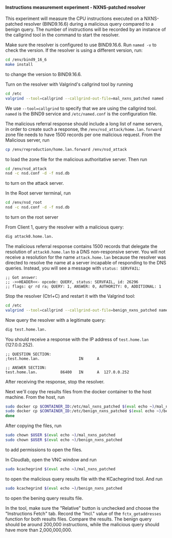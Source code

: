 #### Instructions measurement experiment - NXNS-patched resolver

This experiment will measure the CPU instructions executed on a NXNS-patched resolver (BIND9.16.6) during a malicious query compared to a benign query. The number of instructions will be recorded by an instance of the callgrind tool in the command to start the resolver.

Make sure the resolver is configured to use BIND9.16.6. Run `named -v` to check the version. If the resolver is using a different version, run:
```bash
cd /env/bind9_16_6
make install
```
to change the version to BIND9.16.6.

Turn on the resolver with Valgrind's callgrind tool by running
```bash
cd /etc
valgrind --tool=callgrind --callgrind-out-file=mal_nxns_patched named -g -c /etc/named.conf
```
We use `--tool=callgrind` to specify that we are using the callgrind tool. `named` is the BIND9 service and `/etc/named.conf` is the configuration file.

The malicious referral response should include a long list of name servers, in order to create such a response, the `/env/nsd_attack/home.lan.forward` zone file needs to have 1500 records per one malicious request. From the Malicious server, run
```bash
cp /env/reproduction/home.lan.forward /env/nsd_attack
```
to load the zone file for the malicious authoritative server. Then run 
```bash
cd /env/nsd_attack
nsd -c nsd.conf -d -f nsd.db
```
to turn on the attack server.

In the Root server terminal, run
```bash
cd /env/nsd_root
nsd -c nsd.conf -d -f nsd.db
```
to turn on the root server

From Client 1, query the resolver with a malicious query:
```bash
dig attack0.home.lan.
```
The malicious referral response contains 1500 records that delegate the resolution of `attack0.home.lan` to a DNS non-responsive server. You will not receive a resolution for the name `attack.home.lan` because the resolver was directed to resolve the name at a server incapable of responding to the DNS queries. Instead, you will see a message with `status: SERVFAIL`:
```
;; Got answer:
;; ->>HEADER<<- opcode: QUERY, status: SERVFAIL, id: 26296
;; flags: qr rd ra; QUERY: 1, ANSWER: 0, AUTHORITY: 0, ADDITIONAL: 1
```

Stop the resolver (Ctrl+C) and restart it with the Valgrind tool:
```bash
cd /etc
valgrind --tool=callgrind --callgrind-out-file=benign_nxns_patched named -g -c /etc/named.conf
```

Now query the resolver with a legitimate query:
```bash
dig test.home.lan.
```
You should receive a response with the IP address of `test.home.lan` (127.0.0.252).
```
;; QUESTION SECTION:
;test.home.lan.                 IN      A

;; ANSWER SECTION:
test.home.lan.          86400   IN      A  127.0.0.252
```
After receiving the response, stop the resolver.

Next we'll copy the results files from the docker container to the host machine. From the host, run
```bash
sudo docker cp $CONTAINER_ID:/etc/mal_nxns_patched $(eval echo ~)/mal_nxns_patched
sudo docker cp $CONTAINER_ID:/etc/benign_nxns_patched $(eval echo ~)/benign_nxns_patched
done
```
After copying the files, run
```bash
sudo chown $USER $(eval echo ~)/mal_nxns_patched
sudo chown $USER $(eval echo ~)/benign_nxns_patched
```
to add permissions to open the files.

In Cloudlab, open the VNC window and run
```bash
sudo kcachegrind $(eval echo ~)/mal_nxns_patched
```
to open the malicious query results file with the KCachegrind tool. And run
```bash
sudo kcachegrind $(eval echo ~)/benign_nxns_patched
```
to open the bening query results file.

In the tool, make sure the "Relative" button is unchecked and choose the "Instructions Fetch" tab. Record the "Incl." value of the `fctx_getaddresses` function for both results files. Compare the results. The benign query should be around 200,000 instructions, while the malicious query should have more than 2,000,000,000.

